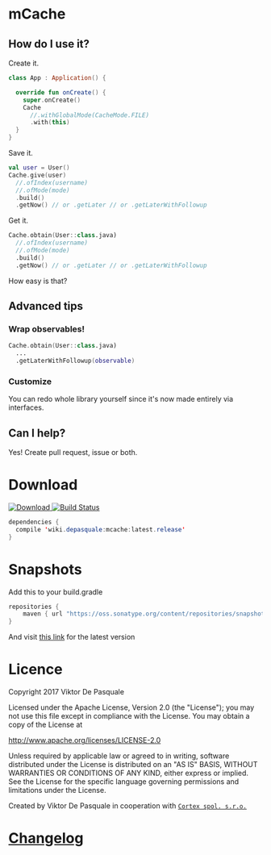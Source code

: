 # mCache

## How do I use it?

Create it.
```kotlin
class App : Application() {

  override fun onCreate() {
    super.onCreate()
    Cache
      //.withGlobalMode(CacheMode.FILE)
      .with(this)
  }
}
```

Save it.
```kotlin
val user = User()
Cache.give(user)
  //.ofIndex(username)
  //.ofMode(mode)
  .build()
  .getNow() // or .getLater // or .getLaterWithFollowup
```

Get it.
```kotlin
Cache.obtain(User::class.java)
  //.ofIndex(username)
  //.ofMode(mode)
  .build()
  .getNow() // or .getLater // or .getLaterWithFollowup
```

How easy is that?

## Advanced tips

### Wrap observables!

```kotlin
Cache.obtain(User::class.java)
  ...
  .getLaterWithFollowup(observable)
```

### Customize

You can redo whole library yourself since it's now made entirely via interfaces.

## Can I help?

Yes! Create pull request, issue or both.

# Download

[ ![Download](https://api.bintray.com/packages/diareuse/libs/mcache/images/download.svg) ](https://bintray.com/diareuse/libs/mcache/_latestVersion)
[![Build Status](https://travis-ci.org/diareuse/mCache.svg?branch=master)](https://travis-ci.org/diareuse/mCache)

```java
dependencies {
  compile 'wiki.depasquale:mcache:latest.release'
}
```

# Snapshots

Add this to your build.gradle

```java
repositories {
    maven { url "https://oss.sonatype.org/content/repositories/snapshots" }
}
```

And visit [this link](https://oss.sonatype.org/content/repositories/snapshots/wiki/depasquale/mcache/) for the latest version

# Licence

Copyright 2017 Viktor De Pasquale

Licensed under the Apache License, Version 2.0 (the "License");
you may not use this file except in compliance with the License.
You may obtain a copy of the License at

http://www.apache.org/licenses/LICENSE-2.0

Unless required by applicable law or agreed to in writing, software
distributed under the License is distributed on an "AS IS" BASIS,
WITHOUT WARRANTIES OR CONDITIONS OF ANY KIND, either express or implied.
See the License for the specific language governing permissions and
limitations under the License.

Created by Viktor De Pasquale in cooperation with [`Cortex spol. s.r.o.`](https://www.cortex.cz/)

# [Changelog](https://github.com/diareuse/mCache/blob/master/CHANGELOG.md)